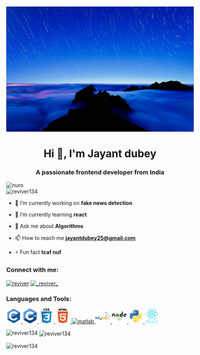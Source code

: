 ![logo](https://github.com/reviver134/reviver134/blob/main/WhatsApp%20Image%202024-03-15%20at%2012.08.10%20PM.jpeg?raw=true)
<h1 align="center">Hi 👋, I'm Jayant dubey</h1>
<h3 align="center">A passionate frontend developer from India</h3>

<img align="right" alt="nuro" width="600" src="https://d25thuhsbcr6yb.cloudfront.net/m/s/20400/20390125/a-0480.jpg">

<p align="left"> <img src="https://komarev.com/ghpvc/?username=reviver134&label=Profile%20views&color=0e75b6&style=flat" alt="reviver134" /> </p>

- 🔭 I’m currently working on **fake news detection**

- 🌱 I’m currently learning **react**

- 💬 Ask me about **Algorithms**

- 📫 How to reach me **jayantdubey25@gmail.com**

- ⚡ Fun fact **tcaf nuf**

<h3 align="left">Connect with me:</h3>
<p align="left">
<a href="https://www.codechef.com/users/reviver" target="blank"><img align="center" src="https://cdn.jsdelivr.net/npm/simple-icons@3.1.0/icons/codechef.svg" alt="reviver" height="30" width="40" /></a>
<a href="https://codeforces.com/profile/_reviver_" target="blank"><img align="center" src="https://raw.githubusercontent.com/rahuldkjain/github-profile-readme-generator/master/src/images/icons/Social/codeforces.svg" alt="_reviver_" height="30" width="40" /></a>
</p>

<h3 align="left">Languages and Tools:</h3>
<p align="left"> <a href="https://www.cprogramming.com/" target="_blank" rel="noreferrer"> <img src="https://raw.githubusercontent.com/devicons/devicon/master/icons/c/c-original.svg" alt="c" width="40" height="40"/> </a> <a href="https://www.w3schools.com/cpp/" target="_blank" rel="noreferrer"> <img src="https://raw.githubusercontent.com/devicons/devicon/master/icons/cplusplus/cplusplus-original.svg" alt="cplusplus" width="40" height="40"/> </a> <a href="https://www.w3schools.com/css/" target="_blank" rel="noreferrer"> <img src="https://raw.githubusercontent.com/devicons/devicon/master/icons/css3/css3-original-wordmark.svg" alt="css3" width="40" height="40"/> </a> <a href="https://www.w3.org/html/" target="_blank" rel="noreferrer"> <img src="https://raw.githubusercontent.com/devicons/devicon/master/icons/html5/html5-original-wordmark.svg" alt="html5" width="40" height="40"/> </a> <a href="https://www.mathworks.com/" target="_blank" rel="noreferrer"> <img src="https://upload.wikimedia.org/wikipedia/commons/2/21/Matlab_Logo.png" alt="matlab" width="40" height="40"/> </a> <a href="https://www.mysql.com/" target="_blank" rel="noreferrer"> <img src="https://raw.githubusercontent.com/devicons/devicon/master/icons/mysql/mysql-original-wordmark.svg" alt="mysql" width="40" height="40"/> </a> <a href="https://nodejs.org" target="_blank" rel="noreferrer"> <img src="https://raw.githubusercontent.com/devicons/devicon/master/icons/nodejs/nodejs-original-wordmark.svg" alt="nodejs" width="40" height="40"/> </a> <a href="https://www.python.org" target="_blank" rel="noreferrer"> <img src="https://raw.githubusercontent.com/devicons/devicon/master/icons/python/python-original.svg" alt="python" width="40" height="40"/> </a> <a href="https://reactjs.org/" target="_blank" rel="noreferrer"> <img src="https://raw.githubusercontent.com/devicons/devicon/master/icons/react/react-original-wordmark.svg" alt="react" width="40" height="40"/> </a> </p>

<p><img align="left" src="https://github-readme-stats.vercel.app/api/top-langs?username=reviver134&show_icons=true&locale=en&layout=compact" alt="reviver134" /></p>

<p>&nbsp;<img align="center" src="https://github-readme-stats.vercel.app/api?username=reviver134&show_icons=true&locale=en" alt="reviver134" /></p>

<p><img align="center" src="https://github-readme-streak-stats.herokuapp.com/?user=reviver134&" alt="reviver134" /></p>
